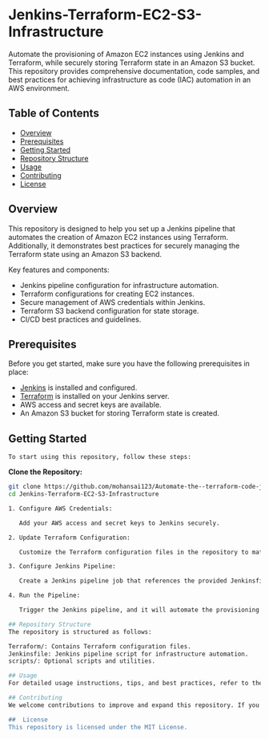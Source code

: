 # Jenkins-Terraform-EC2-S3-Infrastructure

Automate the provisioning of Amazon EC2 instances using Jenkins and Terraform, while securely storing Terraform state in an Amazon S3 bucket. This repository provides comprehensive documentation, code samples, and best practices for achieving infrastructure as code (IAC) automation in an AWS environment.

## Table of Contents

- [Overview](#overview)
- [Prerequisites](#prerequisites)
- [Getting Started](#getting-started)
- [Repository Structure](#repository-structure)
- [Usage](#usage)
- [Contributing](#contributing)
- [License](#license)

## Overview

This repository is designed to help you set up a Jenkins pipeline that automates the creation of Amazon EC2 instances using Terraform. Additionally, it demonstrates best practices for securely managing the Terraform state using an Amazon S3 backend.

Key features and components:

- Jenkins pipeline configuration for infrastructure automation.
- Terraform configurations for creating EC2 instances.
- Secure management of AWS credentials within Jenkins.
- Terraform S3 backend configuration for state storage.
- CI/CD best practices and guidelines.

## Prerequisites

Before you get started, make sure you have the following prerequisites in place:

- [Jenkins](https://jenkins.io/) is installed and configured.
- [Terraform](https://www.terraform.io/) is installed on your Jenkins server.
- AWS access and secret keys are available.
- An Amazon S3 bucket for storing Terraform state is created.

## Getting Started

    To start using this repository, follow these steps:

   **Clone the Repository:**

   ```bash
   git clone https://github.com/mohansai123/Automate-the--terraform-code-jenkinspipeline-s3-backend-emailnotification.git
   cd Jenkins-Terraform-EC2-S3-Infrastructure

   1. Configure AWS Credentials:

      Add your AWS access and secret keys to Jenkins securely.

   2. Update Terraform Configuration:

      Customize the Terraform configuration files in the repository to match your specific infrastructure requirements.

   3. Configure Jenkins Pipeline:

      Create a Jenkins pipeline job that references the provided Jenkinsfile.

   4. Run the Pipeline:

      Trigger the Jenkins pipeline, and it will automate the provisioning of EC2 instances and store the Terraform state in S3.

## Repository Structure
The repository is structured as follows:

Terraform/: Contains Terraform configuration files.
Jenkinsfile: Jenkins pipeline script for infrastructure automation.
scripts/: Optional scripts and utilities.

## Usage
For detailed usage instructions, tips, and best practices, refer to the documentation within the repository.

## Contributing
We welcome contributions to improve and expand this repository. If you'd like to contribute, please follow our Contributing Guidelines.

##  License
This repository is licensed under the MIT License.
